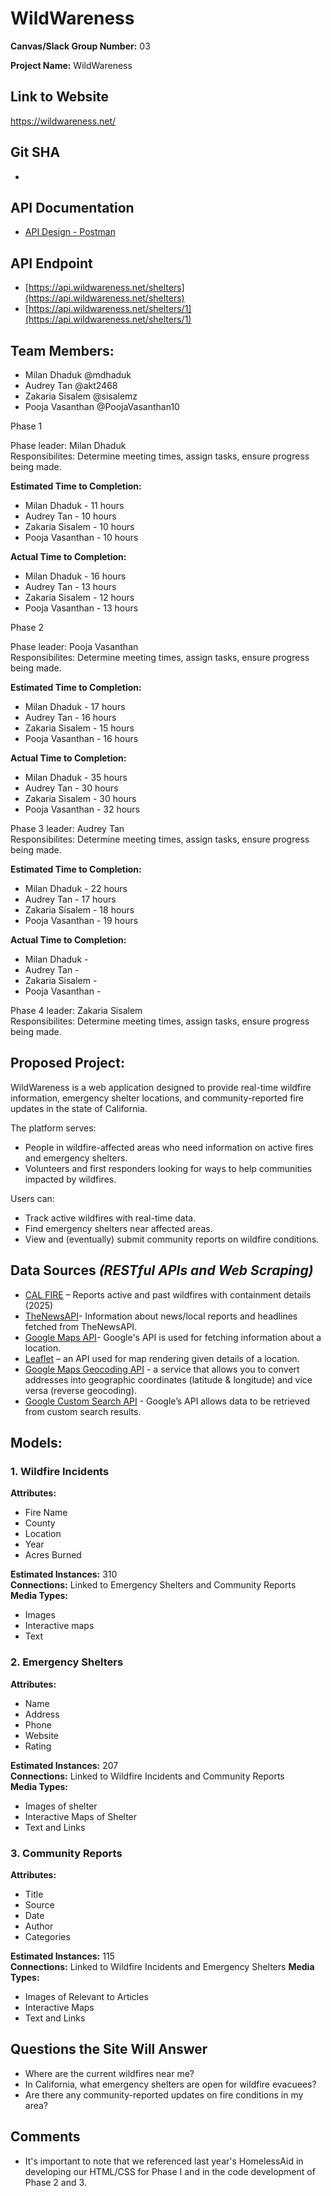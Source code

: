 # **WildWareness**

**Canvas/Slack Group Number:** 03

**Project Name:** WildWareness

## Link to Website
https://wildwareness.net/

## **Git SHA**
- 

## **API Documentation**
- [API Design - Postman](https://documenter.getpostman.com/view/31322139/2sAYdZvEUy)

## **API Endpoint**
- [https://api.wildwareness.net/shelters](https://api.wildwareness.net/shelters)
- [https://api.wildwareness.net/shelters/1](https://api.wildwareness.net/shelters/1)

## Team Members:
- Milan Dhaduk @mdhaduk
- Audrey Tan @akt2468
- Zakaria Sisalem @sisalemz
- Pooja Vasanthan @PoojaVasanthan10


Phase 1 

Phase leader: Milan Dhaduk                                                   
Responsibilites: Determine meeting times, assign tasks, ensure progress being made.

**Estimated Time to Completion:**
- Milan Dhaduk - 11 hours
- Audrey Tan - 10 hours
- Zakaria Sisalem - 10 hours
- Pooja Vasanthan - 10 hours

**Actual Time to Completion:**
- Milan Dhaduk - 16 hours
- Audrey Tan - 13 hours
- Zakaria Sisalem - 12 hours
- Pooja Vasanthan - 13 hours




Phase 2

Phase leader: Pooja Vasanthan                                               
Responsibilites: Determine meeting times, assign tasks, ensure progress being made.

**Estimated Time to Completion:**
- Milan Dhaduk - 17 hours
- Audrey Tan - 16 hours
- Zakaria Sisalem - 15 hours
- Pooja Vasanthan - 16 hours

**Actual Time to Completion:**
- Milan Dhaduk - 35 hours
- Audrey Tan - 30 hours
- Zakaria Sisalem - 30 hours
- Pooja Vasanthan - 32 hours


Phase 3 leader: Audrey Tan                                                     
Responsibilites: Determine meeting times, assign tasks, ensure progress being made.

**Estimated Time to Completion:**
- Milan Dhaduk - 22 hours
- Audrey Tan - 17 hours
- Zakaria Sisalem - 18 hours
- Pooja Vasanthan - 19 hours

**Actual Time to Completion:**
- Milan Dhaduk - 
- Audrey Tan - 
- Zakaria Sisalem - 
- Pooja Vasanthan - 


Phase 4 leader: Zakaria Sisalem                                                 
Responsibilites: Determine meeting times, assign tasks, ensure progress being made.



## **Proposed Project:**
WildWareness is a web application designed to provide real-time wildfire information, emergency shelter locations, and community-reported fire updates in the state of California.

The platform serves:
- People in wildfire-affected areas who need information on active fires and emergency shelters.
- Volunteers and first responders looking for ways to help communities impacted by wildfires.

Users can:
- Track active wildfires with real-time data.
- Find emergency shelters near affected areas.
- View and (eventually) submit community reports on wildfire conditions.

## **Data Sources** *(RESTful APIs and Web Scraping)*
- [CAL FIRE](https://www.fire.ca.gov/incidents/2025) – Reports active and past wildfires with containment details (2025)
- [TheNewsAPI](https://www.thenewsapi.com/documentation)- Information about news/local reports and headlines fetched from TheNewsAPI.
- [Google Maps API](https://mapsplatform.google.com/pricing/?utm_source=google&utm_medium=cpc&utm_campaign=gmp25_us_search_api&gad_source=1&gclid=CjwKCAjwp8--BhBREiwAj7og1_8QWnO-NMYt295SA5xAZgVTAEWjR5t_f_M6DDBTlr6awfqMmf4eRRoC5IAQAvD_BwE&gclsrc=aw.ds)-  Google's API is used for fetching information about a location.
- [Leaflet](https://leafletjs.com/) – an API used for map rendering given details of a location.
- [Google Maps Geocoding API](https://console.cloud.google.com/marketplace/product/google/geocoding-backend.googleapis.com?q=search&referrer=search&project=hardy-position-450923-v1) - a service that allows you to convert addresses into geographic coordinates (latitude & longitude) and vice versa (reverse geocoding).
- [Google Custom Search API](https://developers.google.com/custom-search/v1/overview) - Google’s API allows data to be retrieved from custom search results.


## Models:

### 1. Wildfire Incidents
**Attributes:**
- Fire Name
- County
- Location
- Year
- Acres Burned

**Estimated Instances:** 310  
**Connections:** Linked to Emergency Shelters and Community Reports  
**Media Types:**
- Images
- Interactive maps
- Text

### 2. Emergency Shelters
**Attributes:**
- Name
- Address
- Phone
- Website
- Rating


**Estimated Instances:** 207  
**Connections:** Linked to Wildfire Incidents and Community Reports  
**Media Types:**
- Images of shelter
- Interactive Maps of Shelter
- Text and Links

### 3. Community Reports
**Attributes:**
- Title
- Source
- Date
- Author
- Categories

**Estimated Instances:** 115  
**Connections:** Linked to Wildfire Incidents and Emergency Shelters
**Media Types:**
- Images of Relevant to Articles
- Interactive Maps
- Text and Links

## Questions the Site Will Answer
- Where are the current wildfires near me?
- In California, what emergency shelters are open for wildfire evacuees?
- Are there any community-reported updates on fire conditions in my area?

## Comments
- It's important to note that we referenced last year's HomelessAid in developing 
our HTML/CSS for Phase I and in the code development of Phase 2 and 3.
